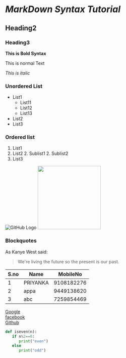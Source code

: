 # *MarkDown Syntax Tutorial*
## Heading2
### Heading3

**This is Bold Syntax**

This is normal Text

*This is italic*

### Unordered List

* List1
    * List11
    * List12
    * List13
* List2
* List3

### Ordered list

1. List1
2. List2
    2. Sublist1
    2. Sublist2
3. List3

![GitHub Logo](https://images.unsplash.com/photo-1524492412937-b28074a5d7da?ixlib=rb-1.2.1&q=80&fm=jpg&crop=entropy&cs=tinysrgb&w=1080&fit=max&ixid=eyJhcHBfaWQiOjEyMDd9.jpg)
<img src="https://images.unsplash.com/photo-1524492412937-b28074a5d7da?ixlib=rb-1.2.1&q=80&fm=jpg&crop=entropy&cs=tinysrgb&w=1080&fit=max&ixid=eyJhcHBfaWQiOjEyMDd9.jpg" height=200 width=200>

### Blockquotes
As Kanye West said:

> We're living the future so
> the present is our past.

S.no|Name|MobileNo
----|----|---------
1|PRIYANKA|9108182276
2|appa|9449138620
3|abc|7259854469


[Google](https://www.google.com)  <br>
[facebook](https://www.facebook.com) <br>
[Github](https://www.github.com) <br>


```python
def iseven(n):
   if n%2==0:
      print("even")
   else
      print("odd")
